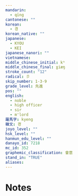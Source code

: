 ```yaml
---
mandarin:
  - qīng
cantonese: ""
korean:
  - 경
korean_native: ""
japanese:
  - KYOU
  - KEI
japanese_nanori: ""
vietnamese:
middle_chinese_initial: kʰ
middle_chinese_final: ɣiæŋ
stroke_count: "12"
radical: 卩
skip_number: 1-3-9
grade_level: 先進
pos: ""
english:
  - noble
  - high officer
  - sir
  - m'lord
羅馬字: kyeng
韓文: 켱
joyo_level: ""
hsk_level: ""
hanmun_edu_level: ""
danayo_id: 7218
mc_id: 352
graphemic_classification: 會意
stand_in: "TRUE"
aliases:
---
```


# Notes
